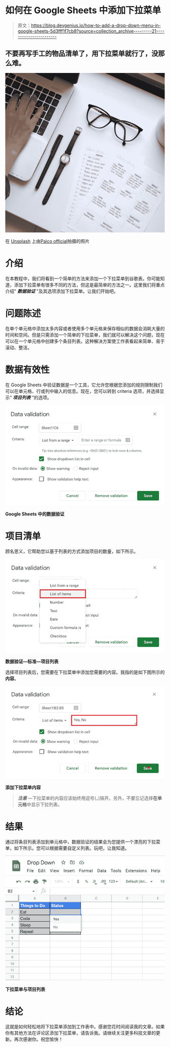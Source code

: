 # 如何在 Google Sheets 中添加下拉菜单

> 原文：<https://blog.devgenius.io/how-to-add-a-drop-down-menu-in-google-sheets-5d3fff1f7cb8?source=collection_archive---------21----------------------->

## 不要再写手工的物品清单了，用下拉菜单就行了，没那么难。

![](img/6ff0d6d83f29597e10501fb7f3245eb6.png)

在 [Unsplash](https://unsplash.com/s/photos/list?utm_source=unsplash&utm_medium=referral&utm_content=creditCopyText) 上由[Paico official](https://unsplash.com/@paicooficial?utm_source=unsplash&utm_medium=referral&utm_content=creditCopyText)拍摄的照片

# 介绍

在本教程中，我们将看到一个简单的方法来添加一个下拉菜单到谷歌表。你可能知道，添加下拉菜单有很多不同的方法，但这是最简单的方法之一。这里我们将重点介绍" ***数据验证*** "及其选项添加下拉菜单。让我们开始吧。

# 问题陈述

在单个单元格中添加太多内容或者使用多个单元格来保存相似的数据会消耗大量的时间和空间。但是只需添加一个简单的下拉菜单，我们就可以解决这个问题，现在可以在一个单元格中创建多个条目列表。这种解决方案使工作表看起来简单、易于滚动、整洁。

# 数据有效性

在 Google Sheets 中验证数据是一个工具，它允许您根据您添加的规则限制我们可以在单元格、行或列中输入的信息。现在，您可以转到 criteria 选项，并选择显示“ ***项目列表*** ”的选项。

![](img/c22a0e2793d01be08c4d56f6d70d699a.png)

**Google Sheets 中的数据验证**

# 项目清单

顾名思义，它帮助您以基于列表的方式添加项目的数量，如下所示。

![](img/f8b9648afcae903b9e34cc3bbe8870f1.png)

**数据验证—标准—项目列表**

选择项目列表后，您需要在下拉菜单中添加您需要的内容。我指的是如下图所示的**内容**。

![](img/3bc9bb34936d0b91061283130008a87a.png)

**添加下拉菜单内容**

> ***注意*** —下拉菜单的内容应该始终用逗号(，)隔开。另外，不要忘记选择**在单元格**中显示下拉列表。

# 结果

通过将条目列表添加到单元格中，数据验证的结果会为您提供一个漂亮的下拉菜单，如下所示。您可以根据需要自定义列表。玩吧，让我知道。

![](img/1ca334aa7718f8546eb6e338c58a48cb.png)

**下拉菜单与项目列表**

# 结论

这就是如何轻松地将下拉菜单添加到工作表中。感谢您花时间阅读我的文章。如果你有其他方法在评论区添加下拉菜单，请告诉我。请继续关注更多科技文章的更新。再次感谢你。祝您愉快！
